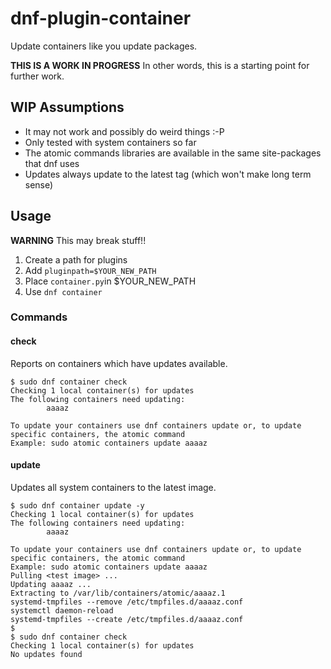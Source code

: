 # dnf-plugin-container
Update containers like you update packages.

**THIS IS A WORK IN PROGRESS**
In other words, this is a starting point for further work.


## WIP Assumptions

- It may not work and possibly do weird things :-P
- Only tested with system containers so far
- The atomic commands libraries are available in the same site-packages that dnf uses
- Updates always update to the latest tag (which won't make long term sense)


## Usage

**WARNING** This may break stuff!!

1. Create a path for plugins
2. Add ``pluginpath=$YOUR_NEW_PATH``
3. Place ``container.py``in $YOUR_NEW_PATH
4. Use ``dnf container``


### Commands

#### check
Reports on containers which have updates available.

```
$ sudo dnf container check
Checking 1 local container(s) for updates
The following containers need updating:
        aaaaz

To update your containers use dnf containers update or, to update specific containers, the atomic command
Example: sudo atomic containers update aaaaz
```

#### update
Updates all system containers to the latest image. 


```
$ sudo dnf container update -y
Checking 1 local container(s) for updates
The following containers need updating:
        aaaaz

To update your containers use dnf containers update or, to update specific containers, the atomic command
Example: sudo atomic containers update aaaaz
Pulling <test image> ...
Updating aaaaz ...
Extracting to /var/lib/containers/atomic/aaaaz.1
systemd-tmpfiles --remove /etc/tmpfiles.d/aaaaz.conf
systemctl daemon-reload
systemd-tmpfiles --create /etc/tmpfiles.d/aaaaz.conf
$
$ sudo dnf container check
Checking 1 local container(s) for updates
No updates found
```
